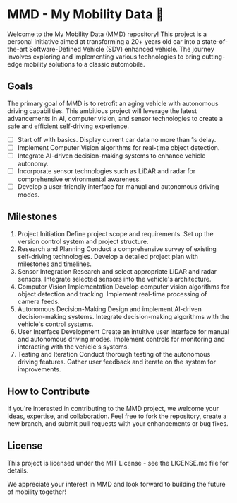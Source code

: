 # MMD - My Mobility Data 🚙
Welcome to the My Mobility Data (MMD) repository! This project is a personal initiative aimed at transforming a 20+ years old car into a state-of-the-art Software-Defined Vehicle (SDV) enhanced vehicle. The journey involves exploring and implementing various technologies to bring cutting-edge mobility solutions to a classic automobile.

## Goals
The primary goal of MMD is to retrofit an aging vehicle with autonomous driving capabilities. This ambitious project will leverage the latest advancements in AI, computer vision, and sensor technologies to create a safe and efficient self-driving experience.
- [ ] Start off with basics. Display current car data no more than 1s delay.
- [ ] Implement Computer Vision algorithms for real-time object detection.
- [ ] Integrate AI-driven decision-making systems to enhance vehicle autonomy.
- [ ] Incorporate sensor technologies such as LiDAR and radar for comprehensive environmental awareness.
- [ ] Develop a user-friendly interface for manual and autonomous driving modes.

## Milestones
1. Project Initiation
 Define project scope and requirements.
 Set up the version control system and project structure.
2. Research and Planning
 Conduct a comprehensive survey of existing self-driving technologies.
 Develop a detailed project plan with milestones and timelines.
3. Sensor Integration
 Research and select appropriate LiDAR and radar sensors.
 Integrate selected sensors into the vehicle's architecture.
4. Computer Vision Implementation
 Develop computer vision algorithms for object detection and tracking.
 Implement real-time processing of camera feeds.
5. Autonomous Decision-Making
 Design and implement AI-driven decision-making systems.
 Integrate decision-making algorithms with the vehicle's control systems.
6. User Interface Development
 Create an intuitive user interface for manual and autonomous driving modes.
 Implement controls for monitoring and interacting with the vehicle's systems.
7. Testing and Iteration
 Conduct thorough testing of the autonomous driving features.
 Gather user feedback and iterate on the system for improvements.
## How to Contribute
If you're interested in contributing to the MMD project, we welcome your ideas, expertise, and collaboration. Feel free to fork the repository, create a new branch, and submit pull requests with your enhancements or bug fixes.

## License
This project is licensed under the MIT License - see the LICENSE.md file for details.

We appreciate your interest in MMD and look forward to building the future of mobility together!
